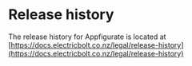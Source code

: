 # Release history

The release history for Appfigurate is located at [https://docs.electricbolt.co.nz/legal/release-history](https://docs.electricbolt.co.nz/legal/release-history)
